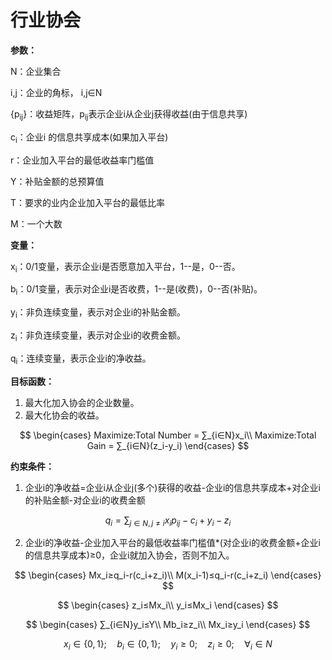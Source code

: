 # 行业协会

**参数：**

N：企业集合

i,j：企业的角标， i,j∈N

{p<sub>ij</sub>}：收益矩阵，p<sub>ij</sub>表示企业i从企业j获得收益(由于信息共享)

c<sub>i</sub>：企业i 的信息共享成本(如果加入平台)

r：企业加入平台的最低收益率门槛值

Y：补贴金额的总预算值

T：要求的业内企业加入平台的最低比率

M：一个大数

**变量：**

x<sub>i</sub>：0/1变量，表示企业i是否愿意加入平台，1--是，0--否。

b<sub>i</sub>：0/1变量，表示对企业i是否收费，1--是(收费)，0--否(补贴)。

y<sub>i</sub>：非负连续变量，表示对企业i的补贴金额。

z<sub>i</sub>：非负连续变量，表示对企业i的收费金额。

q<sub>i</sub>：连续变量，表示企业i的净收益。

**目标函数：**

1. 最大化加入协会的企业数量。
2. 最大化协会的收益。

$$
\begin{cases}
Maximize:Total Number = ∑_{i∈N}x_i\\
Maximize:Total Gain = ∑_{i∈N}(z_i-y_i)
\end{cases}
$$

**约束条件：**

1. 企业i的净收益=企业i从企业j(多个)获得的收益-企业i的信息共享成本+对企业i的补贴金额-对企业i的收费金额

$$
q_i = ∑_{j∈N,j≠i}x_ip_{ij}-c_i+y_i-z_i
$$

2. 企业i的净收益-企业加入平台的最低收益率门槛值*(对企业i的收费金额+企业i的信息共享成本)≥0，企业i就加入协会，否则不加入。 


$$
\begin{cases}
Mx_i≥q_i-r(c_i+z_i)\\
M(x_i-1)≤q_i-r(c_i+z_i)
\end{cases}
$$



$$
\begin{cases}
z_i≤Mx_i\\
y_i≤Mx_i
\end{cases}
$$



$$
\begin{cases}
∑_{i∈N}y_i≤Y\\
Mb_i≥z_i\\
Mx_i≥y_i
\end{cases}
$$




$$
x_i∈\{{0,1}\};\quad b_i∈\{{0,1}\};\quad y_i≥0;\quad z_i≥0;\quad ∀_i∈N
$$

```java


```

